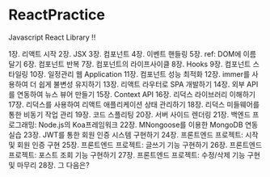 # ReactPractice

Javascript React Library !!

1장. 리액트 시작
2장. JSX
3장. 컴포넌트
4장. 이벤트 핸들링
5장. ref: DOM에 이름 달기
6장. 컴포넌트 반복
7장. 컴포넌트의 라이프사이클
8장. Hooks
9장. 컴포넌트 스타일링
10장. 일정관리 웹 Application
11장. 컴포넌트 성능 최적화
12장. immer를 사용하여 더 쉽게 불변성 유지하기
13장. 리액트 라우터로 SPA 개발하기
14장. 외부 API를 연동하여 뉴스 뷰어 만들기
15장. Context API
16장. 리덕스 라이브러리 이해하기
17장. 리덕스를 사용하여 리액트 애플리케이션 상태 관리하기
18장. 리덕스 미들웨어를 통한 비동기 작업 관리
19장. 코드 스플리팅
20장. 서버 사이드 렌더링
21장. 백엔드 프로그래밍: Node.js의 Koa프레임워크
22장. MNongoose를 이용한 MongoDB 연동 실습
23장. JWT를 통한 회원 인증 시스템 구현하기
24장. 프론트엔드 프로젝트: 시작 및 회원 인증 구현
25장. 프론트엔드 프로젝트: 글쓰기 기능 구현하기
26장. 프론트엔드 프로젝트: 포스트 조회 기능 구현하기
27장. 프론트엔드 프로젝트: 수정/삭제 기능 구현 및 마무리
28장. 그 다음은?
